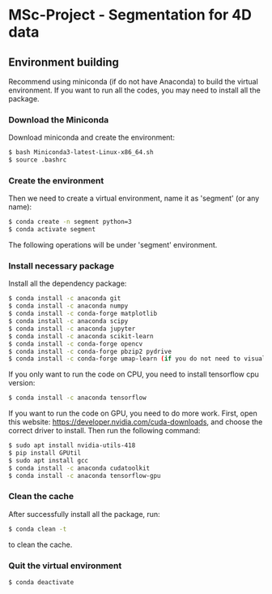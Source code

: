 # MSc-Project - Segmentation for 4D data

## Environment building

Recommend using miniconda (if do not have Anaconda) to build the virtual environment. If you want to run all the codes, you may need to install all the package.

### Download the Miniconda
Download miniconda and create the environment:
```sh
$ bash Miniconda3-latest-Linux-x86_64.sh
$ source .bashrc
```
### Create the environment
Then we need to create a virtual environment, name it as 'segment' (or any name):
```sh
$ conda create -n segment python=3
$ conda activate segment
```
The following operations will be under 'segment' environment.

### Install necessary package
Install all the dependency package:
```sh
$ conda install -c anaconda git
$ conda install -c anaconda numpy
$ conda install -c conda-forge matplotlib
$ conda install -c anaconda scipy
$ conda install -c anaconda jupyter
$ conda install -c anaconda scikit-learn
$ conda install -c conda-forge opencv
$ conda install -c conda-forge pbzip2 pydrive
$ conda install -c conda-forge umap-learn (if you do not need to visualise in umap, do not need to install this package)
```
If you only want to run the code on CPU, you need to install tensorflow cpu version:
```sh
$ conda install -c anaconda tensorflow
```
If you want to run the code on GPU, you need to do more work.
First, open this website: https://developer.nvidia.com/cuda-downloads, and choose the correct driver to install.
Then run the following command:
```sh
$ sudo apt install nvidia-utils-418
$ pip install GPUtil
$ sudo apt install gcc
$ conda install -c anaconda cudatoolkit
$ conda install -c anaconda tensorflow-gpu
```

### Clean the cache
After successfully install all the package, run:
```sh
$ conda clean -t
```
to clean the cache.

### Quit the virtual environment
```sh
$ conda deactivate
```





